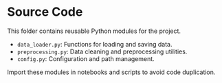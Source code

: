 # Source Code

This folder contains reusable Python modules for the project.

- `data_loader.py`: Functions for loading and saving data.
- `preprocessing.py`: Data cleaning and preprocessing utilities.
- `config.py`: Configuration and path management.

Import these modules in notebooks and scripts to avoid code duplication.